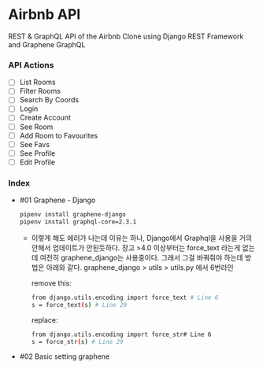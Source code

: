 # Airbnb API

REST & GraphQL API of the Airbnb Clone using Django REST Framework and Graphene GraphQL

### API Actions

- [ ] List Rooms
- [ ] Filter Rooms
- [ ] Search By Coords
- [ ] Login
- [ ] Create Account
- [ ] See Room
- [ ] Add Room to Favourites
- [ ] See Favs
- [ ] See Profile
- [ ] Edit Profile

### Index

- #01 Graphene - Django

  ```bash
  pipenv install graphene-django
  pipenv install graphql-core=2.3.1
  ```

  - 이렇게 해도 에러가 나는데 이유는 하나, Django에서 Graphql을 사용을 거의 안해서 업데이트가 안된듯하다.
    장고 >4.0 이상부터는 force_text 라는게 없는데 여전히 graphene_django는 사용중이다. 그래서 그걸 바꿔줘야 하는데
    방법은 아래와 같다.
    graphene_django > utils > utils.py 에서 6번라인

    remove this:

    ```bash
    from django.utils.encoding import force_text # Line 6
    s = force_text(s) # Line 29
    ```

    replace:

    ```bash
    from django.utils.encoding import force_str# Line 6
    s = force_str(s) # Line 29
    ```

- #02 Basic setting graphene
